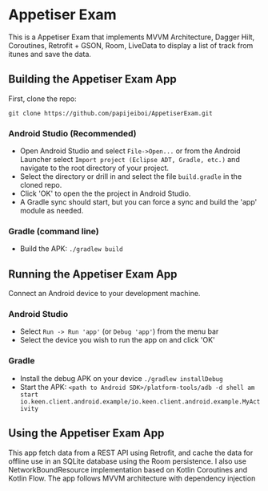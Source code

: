 Appetiser Exam
=============================

This is a Appetiser Exam that implements MVVM Architecture, Dagger Hilt, Coroutines, Retrofit + GSON, Room, LiveData
to display a list of track from itunes and save the data.

## Building the Appetiser Exam App

First, clone the repo:

`git clone https://github.com/papijeiboi/AppetiserExam.git`

### Android Studio (Recommended)

* Open Android Studio and select `File->Open...` or from the Android Launcher select `Import project (Eclipse ADT, Gradle, etc.)` and navigate to the root directory of your project.
* Select the directory or drill in and select the file `build.gradle` in the cloned repo.
* Click 'OK' to open the the project in Android Studio.
* A Gradle sync should start, but you can force a sync and build the 'app' module as needed.

### Gradle (command line)

* Build the APK: `./gradlew build`


## Running the  Appetiser Exam App

Connect an Android device to your development machine.

### Android Studio

* Select `Run -> Run 'app'` (or `Debug 'app'`) from the menu bar
* Select the device you wish to run the app on and click 'OK'

### Gradle

* Install the debug APK on your device `./gradlew installDebug`
* Start the APK: `<path to Android SDK>/platform-tools/adb -d shell am start io.keen.client.android.example/io.keen.client.android.example.MyActivity`


## Using the Appetiser Exam App

This app fetch data from a REST API using Retrofit, and cache the data for offline use in an SQLite database using the Room persistence. I also use NetworkBoundResource implementation based on Kotlin Coroutines and Kotlin Flow.
The app follows MVVM architecture with dependency injection
